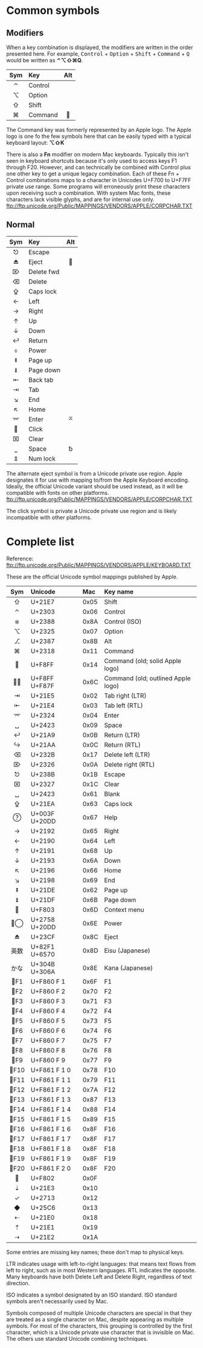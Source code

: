 # Common symbols #

## Modifiers ##

When a key combination is displayed, the modifiers are written in the order presented here.  For example, <kbd>Control</kbd> + <kbd>Option</kbd> + <kbd>Shift</kbd> + <kbd>Command</kbd> + <kbd>Q</kbd> would be written as **⌃⌥⇧⌘Q**.

| Sym | Key         | Alt |
|:---:|:------------|:---:|
|  ⌃  | Control     |     |
|  ⌥  | Option      |     |
|  ⇧  | Shift       |     |
|  ⌘  | Command     |    |

The Command key was formerly represented by an Apple logo.  The Apple logo is one fo the few symbols here that can be easily typed with a typical keyboard layout: **⌥⇧K**

There is also a **Fn** modifier on modern Mac keyboards.  Typically this isn't seen in keyboard shortcuts because it's only used to access keys F1 through F20.  However, and can technically be combined with Control plus one other key to get a unique legacy combination.  Each of these Fn + Control combinations maps to a character in Unicodes U+F700 to U+F7FF private use range.  Some programs will erroneously print these characters upon receiving such a combination.  With system Mac fonts, these characters lack visible glyphs, and are for internal use only.  ftp://ftp.unicode.org/Public/MAPPINGS/VENDORS/APPLE/CORPCHAR.TXT


## Normal ##

| Sym | Key         | Alt |
|:---:|:------------|:---:|
|  ⎋  | Escape      |     |
|  ⏏  | Eject       |    |
|  ⌦  | Delete fwd  |     |
|  ⌫  | Delete      |     |
|  ⇪  | Caps lock   |     |
|  ←  | Left        |     |
|  →  | Right       |     |
|  ↑  | Up          |     |
|  ↓  | Down        |     |
|  ↩  | Return      |     |
|  ⌽  | Power       |     |
|  ⇞  | Page up     |     |
|  ⇟  | Page down   |     |
|  ⇤  | Back tab    |     |
|  ⇥  | Tab         |     |
|  ↘  | End         |     |
|  ↖  | Home        |     |
|  ⌤  | Enter       |  ⌅  |
|    | Click       |     |
|  ⌧  | Clear       |     |
|  ⎵  | Space       |  ␢  |
|  ⇭  | Num lock    |     |

The alternate eject symbol is from a Unicode private use region.  Apple designates it for use with mapping to/from the Apple Keyboard encoding.  Ideally, the official Unicode variant should be used instead, as it will be compatible with fonts on other platforms.  ftp://ftp.unicode.org/Public/MAPPINGS/VENDORS/APPLE/CORPCHAR.TXT

The click symbol is private a Unicode private use region and is likely incompatible with other platforms.


# Complete list #

Reference: ftp://ftp.unicode.org/Public/MAPPINGS/VENDORS/APPLE/KEYBOARD.TXT

These are the official Unicode symbol mappings published by Apple.

| Sym      | Unicode | Mac  | Key name |
|:--------:|:--------|:-----|:---------|
| &#x21E7; | U+21E7  | 0x05 | Shift
| &#x2303; | U+2303  | 0x06 | Control
| &#x2388; | U+2388  | 0x8A | Control (ISO)
| &#x2325; | U+2325  | 0x07 | Option
| &#x2387; | U+2387  | 0x8B | Alt
| &#x2318; | U+2318  | 0x11 | Command
| &#xF8FF; | U+F8FF  | 0x14 | Command (old; solid Apple logo)
| &#xF8FF;&#xF87F; | U+F8FF U+F87F | 0x6C | Command (old; outlined Apple logo)
| &#x21E5; | U+21E5  | 0x02 | Tab right (LTR)
| &#x21E4; | U+21E4  | 0x03 | Tab left (RTL)
| &#x2324; | U+2324  | 0x04 | Enter
| &#x2423; | U+2423  | 0x09 | Space
| &#x21A9; | U+21A9  | 0x0B | Return (LTR)
| &#x21AA; | U+21AA  | 0x0C | Return (RTL)
| &#x232B; | U+232B  | 0x17 | Delete left (LTR)
| &#x2326; | U+2326  | 0x0A | Delete right (RTL)
| &#x238B; | U+238B  | 0x1B | Escape
| &#x2327; | U+2327  | 0x1C | Clear
| &#x2423; | U+2423  | 0x61 | Blank
| &#x21EA; | U+21EA  | 0x63 | Caps lock
| &#x003F;&#x20DD; | U+003F U+20DD | 0x67 | Help
| &#x2192; | U+2192  | 0x65 | Right
| &#x2190; | U+2190  | 0x64 | Left
| &#x2191; | U+2191  | 0x68 | Up
| &#x2193; | U+2193  | 0x6A | Down
| &#x2196; | U+2196  | 0x66 | Home
| &#x2198; | U+2198  | 0x69 | End
| &#x21DE; | U+21DE  | 0x62 | Page up
| &#x21DF; | U+21DF  | 0x6B | Page down
| &#xF803; | U+F803  | 0x6D | Context menu
| &#x2758;&#x20DD; | U+2758 U+20DD | 0x6E | Power
| &#x23CF; | U+23CF  | 0x8C | Eject
| &#x82F1;&#x6570; | U+82F1 U+6570 | 0x8D | Eisu (Japanese)
| &#x304B;&#x306A; | U+304B U+306A | 0x8E | Kana (Japanese)
| &#xF860;F1 | U+F860 F 1 | 0x6F | F1
| &#xF860;F2 | U+F860 F 2 | 0x70 | F2
| &#xF860;F3 | U+F860 F 3 | 0x71 | F3
| &#xF860;F4 | U+F860 F 4 | 0x72 | F4
| &#xF860;F5 | U+F860 F 5 | 0x73 | F5
| &#xF860;F6 | U+F860 F 6 | 0x74 | F6
| &#xF860;F7 | U+F860 F 7 | 0x75 | F7
| &#xF860;F8 | U+F860 F 8 | 0x76 | F8
| &#xF860;F9 | U+F860 F 9 | 0x77 | F9
| &#xF861;F10 | U+F861 F 1 0 | 0x78 | F10
| &#xF861;F11 | U+F861 F 1 1 | 0x79 | F11
| &#xF861;F12 | U+F861 F 1 2 | 0x7A | F12
| &#xF861;F13 | U+F861 F 1 3 | 0x87 | F13
| &#xF861;F14 | U+F861 F 1 4 | 0x88 | F14
| &#xF861;F15 | U+F861 F 1 5 | 0x89 | F15
| &#xF861;F16 | U+F861 F 1 6 | 0x8F | F16
| &#xF861;F17 | U+F861 F 1 7 | 0x8F | F17
| &#xF861;F18 | U+F861 F 1 8 | 0x8F | F18
| &#xF861;F19 | U+F861 F 1 9 | 0x8F | F19
| &#xF861;F20 | U+F861 F 2 0 | 0x8F | F20
| &#xF802; | U+F802  | 0x0F |
| &#x21E3; | U+21E3  | 0x10 |
| &#x2713; | U+2713  | 0x12 |
| &#x25C6; | U+25C6  | 0x13 |
| &#x21E0; | U+21E0  | 0x18 |
| &#x21E1; | U+21E1  | 0x19 |
| &#x21E2; | U+21E2  | 0x1A |

Some entries are missing key names; these don't map to physical keys.

LTR indicates usage with left-to-right languages: that means text flows from left to right, such as in most Western languages.  RTL indicates the opposite.  Many keyboards have both Delete Left and Delete Right, regardless of text direction.

ISO indicates a symbol designated by an ISO standard.  ISO standard symbols aren't necessarily used by Mac.

Symbols composed of multiple Unicode characters are special in that they are treated as a single character on Mac, despite appearing as multiple symbols.  For most of the characters, this grouping is controlled by the first character, which is a Unicode private use character that is invisible on Mac.  The others use standard Unicode combining techniques.